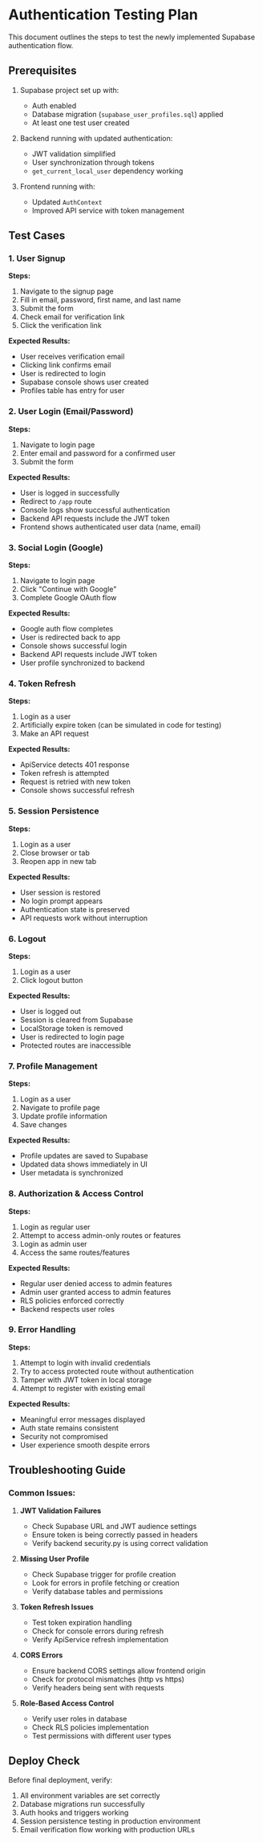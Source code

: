 # Authentication Testing Plan

This document outlines the steps to test the newly implemented Supabase authentication flow.

## Prerequisites

1. Supabase project set up with:
   - Auth enabled
   - Database migration (`supabase_user_profiles.sql`) applied
   - At least one test user created

2. Backend running with updated authentication:
   - JWT validation simplified
   - User synchronization through tokens
   - `get_current_local_user` dependency working

3. Frontend running with:
   - Updated `AuthContext`
   - Improved API service with token management

## Test Cases

### 1. User Signup

**Steps:**
1. Navigate to the signup page
2. Fill in email, password, first name, and last name
3. Submit the form
4. Check email for verification link
5. Click the verification link

**Expected Results:**
- User receives verification email
- Clicking link confirms email
- User is redirected to login
- Supabase console shows user created
- Profiles table has entry for user

### 2. User Login (Email/Password)

**Steps:**
1. Navigate to login page
2. Enter email and password for a confirmed user
3. Submit the form

**Expected Results:**
- User is logged in successfully
- Redirect to `/app` route
- Console logs show successful authentication
- Backend API requests include the JWT token
- Frontend shows authenticated user data (name, email)

### 3. Social Login (Google)

**Steps:**
1. Navigate to login page
2. Click "Continue with Google"
3. Complete Google OAuth flow

**Expected Results:**
- Google auth flow completes
- User is redirected back to app
- Console shows successful login
- Backend API requests include JWT token
- User profile synchronized to backend

### 4. Token Refresh

**Steps:**
1. Login as a user
2. Artificially expire token (can be simulated in code for testing)
3. Make an API request

**Expected Results:**
- ApiService detects 401 response
- Token refresh is attempted
- Request is retried with new token
- Console shows successful refresh

### 5. Session Persistence

**Steps:**
1. Login as a user
2. Close browser or tab
3. Reopen app in new tab

**Expected Results:**
- User session is restored
- No login prompt appears
- Authentication state is preserved
- API requests work without interruption

### 6. Logout

**Steps:**
1. Login as a user
2. Click logout button

**Expected Results:**
- User is logged out
- Session is cleared from Supabase
- LocalStorage token is removed
- User is redirected to login page
- Protected routes are inaccessible

### 7. Profile Management

**Steps:**
1. Login as a user
2. Navigate to profile page
3. Update profile information
4. Save changes

**Expected Results:**
- Profile updates are saved to Supabase
- Updated data shows immediately in UI
- User metadata is synchronized

### 8. Authorization & Access Control

**Steps:**
1. Login as regular user
2. Attempt to access admin-only routes or features
3. Login as admin user
4. Access the same routes/features

**Expected Results:**
- Regular user denied access to admin features
- Admin user granted access to admin features
- RLS policies enforced correctly
- Backend respects user roles

### 9. Error Handling

**Steps:**
1. Attempt to login with invalid credentials
2. Try to access protected route without authentication
3. Tamper with JWT token in local storage
4. Attempt to register with existing email

**Expected Results:**
- Meaningful error messages displayed
- Auth state remains consistent
- Security not compromised
- User experience smooth despite errors

## Troubleshooting Guide

### Common Issues:

1. **JWT Validation Failures**
   - Check Supabase URL and JWT audience settings
   - Ensure token is being correctly passed in headers
   - Verify backend security.py is using correct validation

2. **Missing User Profile**
   - Check Supabase trigger for profile creation
   - Look for errors in profile fetching or creation
   - Verify database tables and permissions

3. **Token Refresh Issues**
   - Test token expiration handling
   - Check for console errors during refresh
   - Verify ApiService refresh implementation

4. **CORS Errors**
   - Ensure backend CORS settings allow frontend origin
   - Check for protocol mismatches (http vs https)
   - Verify headers being sent with requests

5. **Role-Based Access Control**
   - Verify user roles in database
   - Check RLS policies implementation
   - Test permissions with different user types

## Deploy Check

Before final deployment, verify:

1. All environment variables are set correctly
2. Database migrations run successfully 
3. Auth hooks and triggers working
4. Session persistence testing in production environment
5. Email verification flow working with production URLs